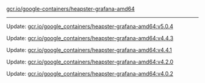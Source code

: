 [gcr.io/google-containers/heapster-grafana-amd64](https://hub.docker.com/r/cruse/heapster-grafana-amd64/tags/) 

----
Update: [gcr.io/google_containers/heapster-grafana-amd64:v5.0.4](https://hub.docker.com/r/cruse/heapster-grafana-amd64/tags/)

Update: [gcr.io/google_containers/heapster-grafana-amd64:v4.4.3](https://hub.docker.com/r/cruse/heapster-grafana-amd64/tags/)

Update: [gcr.io/google_containers/heapster-grafana-amd64:v4.4.1](https://hub.docker.com/r/cruse/heapster-grafana-amd64/tags/)

Update: [gcr.io/google_containers/heapster-grafana-amd64:v4.2.0](https://hub.docker.com/r/cruse/heapster-grafana-amd64/tags/)

Update: [gcr.io/google_containers/heapster-grafana-amd64:v4.0.2](https://hub.docker.com/r/cruse/heapster-grafana-amd64/tags/)

